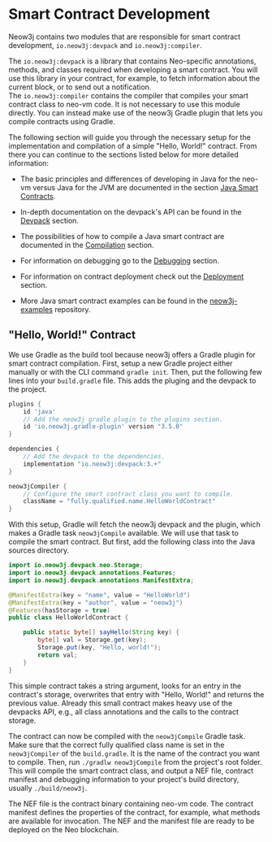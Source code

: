 # Smart Contract Development

Neow3j contains two modules that are responsible for smart contract development, `io.neow3j:devpack`
and `io.neow3j:compiler`.  

The `io.neow3j:devpack` is a library that contains Neo-specific annotations, methods, and classes
required when developing a smart contract. You will use this library in your contract, for example,
to fetch information about the current block, or to send out a notification.  
The `io.neow3j:compiler` contains the compiler that compiles your smart contract class to neo-vm
code. It is not necessary to use this module directly. You can instead make use of the neow3j Gradle 
plugin that lets you compile contracts using Gradle.

The following section will guide you through the necessary setup for the implementation and
compilation of a simple "Hello, World!" contract. From there you can continue to the sections listed
below for more detailed information:

- The basic principles and differences of developing in Java for the neo-vm versus Java for the JVM
are documented in the section 
[Java Smart Contracts](neo3_guides/compiler_devpack/java_smart_contracts.md#java-smart-contracts).

- In-depth documentation on the devpack's API can be found in the
[Devpack](neo3_guides/compiler_devpack/devpack.md#Devpack) section.

- The possibilities of how to compile a Java smart contract are documented in the 
[Compilation](neo3_guides/compiler_devpack/compilation.md#compilation) section.

- For information on debugging go to the
[Debugging](neo3_guides/compiler_devpack/debugging.md#debugging) section.

- For information on contract deployment check out the 
[Deployment](neo3_guides/compiler_devpack/deployment.md#Deployment) section. 

- More Java smart contract examples can be found in the 
[neow3j-examples](https://github.com/neow3j/neow3j-examples-java) repository.


## "Hello, World!" Contract

<!-- In this section we will work through the necessary setup for the implementation and compilation of a
simple "Hello, world!" contract.  -->

We use Gradle as the build tool because neow3j offers a Gradle plugin for smart contract
compilation. First, setup a new Gradle project either manually or with the CLI command 
`gradle init`. Then, put the following few lines into your `build.gradle` file. This adds the
pluging and the devpack to the project.

```groovy
plugins {
    id 'java'
    // Add the neow3j gradle plugin to the plugins section.
    id 'io.neow3j.gradle-plugin' version "3.5.0"
}

dependencies {
    // Add the devpack to the dependencies.
    implementation "io.neow3j:devpack:3.+"
}

neow3jCompiler {
    // Configure the smart contract class you want to compile.
    className = "fully.qualified.name.HelloWorldContract"
}
```

With this setup, Gradle will fetch the neow3j devpack and the plugin, which makes a Gradle task
`neow3jCompile` available. We will use that task to compile the smart contract. But first, add the
following class into the Java sources directory.

```java
import io.neow3j.devpack.neo.Storage;
import io.neow3j.devpack.annotations.Features;
import io.neow3j.devpack.annotations.ManifestExtra;

@ManifestExtra(key = "name", value = "HelloWorld")
@ManifestExtra(key = "author", value = "neow3j")
@Features(hasStorage = true)
public class HelloWorldContract {

    public static byte[] sayHello(String key) {
        byte[] val = Storage.get(key);
        Storage.put(key, "Hello, world!");
        return val;
    }
}
```

This simple contract takes a string argument, looks for an entry in the contract's storage,
overwrites that entry with "Hello, World!" and returns the previous value. Already this small
contract makes heavy use of the devpacks API, e.g., all class annotations and the calls to the
contract storage.

The contract can now be compiled with the `neow3jCompile` Gradle task. Make sure that the correct
fully qualified class name is set in the `neow3jCompiler` of the `build.gradle`. It is the name of
the contract you want to compile. Then, run `./gradlw neow3jCompile` from the project's root folder.
This will compile the smart contract class, and output a NEF file, contract manifest and debugging
information to your project's build directory, usually `./build/neow3j`.

The NEF file is the contract binary containing neo-vm code. The contract manifest defines the
properties of the contract, for example, what methods are available for invocation. The NEF and the
manifest file are ready to be deployed on the Neo blockchain. 


